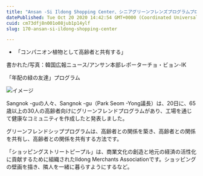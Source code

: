 ```yaml
---
title: "Ansan -Si Ildong Shopping Center、シニアグリーンフレンズプログラムプログラム"
datePublished: Tue Oct 20 2020 14:42:54 GMT+0000 (Coordinated Universal Time)
cuid: cm73dfj8n001o08jub1p14ylf
slug: 170-ansan-si-ildong-shopping-center

---
```



- 「コンパニオン植物として高齢者と共有する」

書かれた/写真：韓国広報ニュース/アンサン本部レポーターチョ・ビョン-IK

「年配の緑の友達」プログラム

![イメージ](https://cdn.hashnode.com/res/hashnode/image/upload/v1739453043067/ca2a3c9a-3cef-49fa-8ada-4ac77f272dda.jpeg)

Sangnok -guの人々、Sangnok -gu（Park Seom -Yong議長）は、20日に、65歳以上の30人の高齢者向けにグリーンフレンドプログラムがあり、工場を通じて健康なコミュニティを作成したと発表しました。

グリーンフレンドシッププログラムは、高齢者との関係を築き、高齢者との関係を共有し、高齢者との関係を共有する方法です。

「ショッピングストリートピープル」は、商業文化の創造と地元の経済の活性化に貢献するために組織されたIldong Merchants Associationです。ショッピングの壁画を描き、隣人を一緒に暮らすようにするなど。